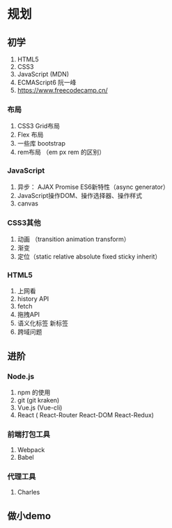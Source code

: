 # 规划

## 初学
1. HTML5
2. CSS3
3. JavaScript (MDN)
4. ECMAScript6 阮一峰
5. https://www.freecodecamp.cn/

### 布局
1. CSS3 Grid布局
2. Flex 布局
3. 一些库 bootstrap
4. rem布局 （em px rem 的区别）

### JavaScript
1. 异步： AJAX Promise ES6新特性（async generator）
2. JavaScript操作DOM、操作选择器、操作样式
3. canvas

### CSS3其他
1. 动画 （transition animation transform）
2. 渐变
3. 定位（static relative absolute fixed sticky inherit）

### HTML5
1. 上网看
2. history API
3. fetch
4. 拖拽API
5. 语义化标签 新标签
6. 跨域问题

## 进阶

### Node.js
1. npm 的使用
2. git (git kraken)
3. Vue.js (Vue-cli)
4. React ( React-Router React-DOM React-Redux)

### 前端打包工具
1. Webpack
3. Babel

### 代理工具
1. Charles

## 做小demo